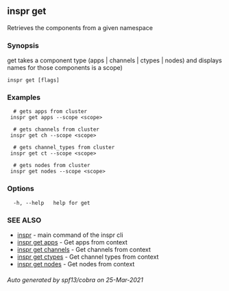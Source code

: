 ## inspr get

Retrieves the components from a given namespace

### Synopsis

get takes a component type (apps | channels | ctypes | nodes) and displays names for those components is a scope)

```
inspr get [flags]
```

### Examples

```
  # gets apps from cluster
 inspr get apps --scope <scope>

  # gets channels from cluster
 inspr get ch --scope <scope>

  # gets channel_types from cluster
 inspr get ct --scope <scope>

  # gets nodes from cluster
 inspr get nodes --scope <scope>

```

### Options

```
  -h, --help   help for get
```

### SEE ALSO

* [inspr](inspr.md)	 - main command of the inspr cli
* [inspr get apps](inspr_get_apps.md)	 - Get apps from context 
* [inspr get channels](inspr_get_channels.md)	 - Get channels from context
* [inspr get ctypes](inspr_get_ctypes.md)	 - Get channel types from context
* [inspr get nodes](inspr_get_nodes.md)	 - Get nodes from context

###### Auto generated by spf13/cobra on 25-Mar-2021
